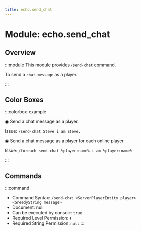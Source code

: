 ```yaml
---
title: echo.send_chat
---
```



# Module: echo.send_chat

## Overview
:::module
  This module provides `/send-chat` command.
  
  To send a `chat message` as a player.


:::
## Color Boxes

:::colorbox-example

  ◉ Send a chat message as a player.
  
  Issue: `/send-chat Steve i am steve.`
  
  
  
  ◉ Send a chat message as a player for each online player.
  
  Issue: `/foreach send-chat %player:name% i am %player:name%`


:::

## Commands
:::command
- Command Syntax: `/send-chat <ServerPlayerEntity player> <GreedyString message>`
- Document: null
- Can be executed by console: `true`
- Required Level Permission: `4`
- Required String Permission: `null`
:::
